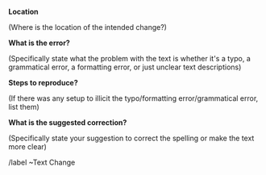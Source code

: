 **Location**

(Where is the location of the intended change?)


**What is the error?**

(Specifically state what the problem with the text is whether it's a typo, a grammatical error, a formatting error, or just unclear text descriptions)


**Steps to reproduce?**

(If there was any setup to illicit the typo/formatting error/grammatical error, list them)


**What is the suggested correction?**

(Specifically state your suggestion to correct the spelling or make the text more clear)


/label ~Text Change 